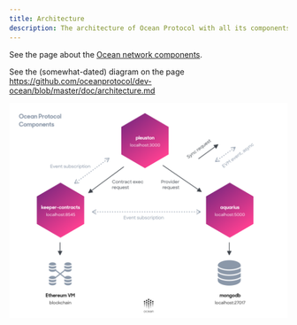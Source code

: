 ```yaml
---
title: Architecture
description: The architecture of Ocean Protocol with all its components and how they work together.
---
```


See the page about the [Ocean network components](/concepts/components/).

See the (somewhat-dated) diagram on the page https://github.com/oceanprotocol/dev-ocean/blob/master/doc/architecture.md

![Ocean Protocol Components](images/components.png 'Ocean Protocol Components')

